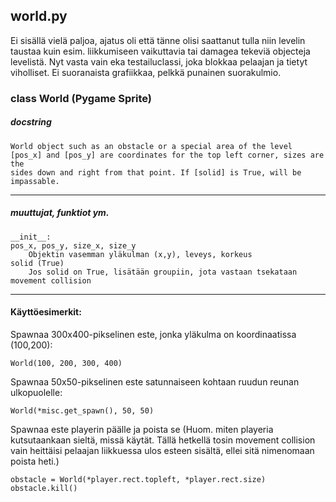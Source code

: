 ## world.py
Ei sisällä vielä paljoa, ajatus oli että tänne olisi saattanut tulla niin levelin taustaa kuin esim. liikkumiseen vaikuttavia tai damagea tekeviä objecteja levelistä. Nyt vasta vain eka testailuclassi, joka blokkaa pelaajan ja tietyt viholliset. Ei suoranaista grafiikkaa, pelkkä punainen suorakulmio.

### class World (Pygame Sprite)
##### docstring
    World object such as an obstacle or a special area of the level
    [pos_x] and [pos_y] are coordinates for the top left corner, sizes are the  
    sides down and right from that point. If [solid] is True, will be impassable.
---
##### muuttujat, funktiot ym.
    __init__:
    pos_x, pos_y, size_x, size_y
        Objektin vasemman yläkulman (x,y), leveys, korkeus
    solid (True)
        Jos solid on True, lisätään groupiin, jota vastaan tsekataan movement collision
---
#### Käyttöesimerkit:

Spawnaa 300x400-pikselinen este, jonka yläkulma on koordinaatissa (100,200):
    
    World(100, 200, 300, 400) 

Spawnaa 50x50-pikselinen este satunnaiseen kohtaan ruudun reunan ulkopuolelle:

    World(*misc.get_spawn(), 50, 50)
    
Spawnaa este playerin päälle ja poista se (Huom. miten playeria kutsutaankaan sieltä, missä käytät. Tällä hetkellä tosin movement collision vain heittäisi pelaajan liikkuessa ulos esteen sisältä, ellei sitä nimenomaan poista heti.)

    obstacle = World(*player.rect.topleft, *player.rect.size)
    obstacle.kill()